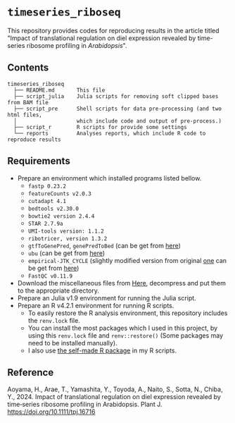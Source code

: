 # `timeseries_riboseq`

This repository provides codes for reproducing results in the article titled "Impact of translational regulation on diel expression revealed by time-series ribosome profiling in *Arabidopsis*".

## Contents

```
timeseries_riboseq
  ├── README.md       This file
  ├── script_julia    Julia scripts for removing soft clipped bases from BAM file
  ├── script_pre      Shell scripts for data pre-processing (and two html files,
  │                   which include code and output of pre-process.)
  ├── script_r        R scripts for provide some settings
  └── reports         Analyses reports, which include R code to reproduce results
```

## Requirements

- Prepare an environment which installed programs listed bellow.
  * `fastp 0.23.2`
  * `featureCounts v2.0.3`
  * `cutadapt 4.1`
  * `bedtools v2.30.0`
  * `bowtie2 version 2.4.4`
  * `STAR 2.7.9a`
  * `UMI-tools version: 1.1.2`
  * `ribotricer, version 1.3.2`
  * `gtfToGenePred`, `genePredToBed` (can be get from [here](http://hgdownload.soe.ucsc.edu/admin/exe/linux.x86_64/))
  * `ubu` (can be get from [here](https://github.com/mozack/ubu))
  * `empirical-JTK_CYCLE` (slightly modified version from original [one](https://github.com/alanlhutchison/empirical-JTK_CYCLE-with-asymmetry) can be get from [here](https://github.com/t-arae/empirical-JTK_CYCLE-with-asymmetry))
  * `FastQC v0.11.9`
- Download the miscellaneous files from [Here](https://github.com/t-arae/timeseries_riboseq/releases/tag/misc_v1.0.0), decompress and put them to the appropriate directory.
- Prepare an Julia v1.9 environment for running the Julia script.
- Prepare an R v4.2.1 environment for running R scripts.
    * To easily restore the R analysis environment, this repository includes the `renv.lock` file.
    * You can install the most packages which I used in this project, by using this `renv.lock` file and `renv::restore()` (Some packages may need to be installed manually).
    * I also use [the self-made R package](https://github.com/t-arae/ngsmisc) in my R scripts. 

## Reference
Aoyama, H., Arae, T., Yamashita, Y., Toyoda, A., Naito, S., Sotta, N., Chiba, Y., 2024. Impact of translational regulation on diel expression revealed by time‐series ribosome profiling in Arabidopsis.  Plant J. https://doi.org/10.1111/tpj.16716
